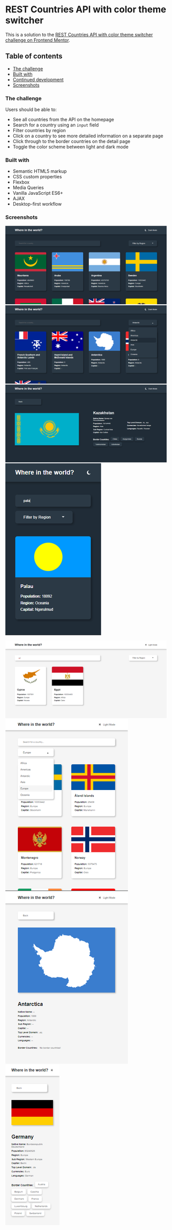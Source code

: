 # REST Countries API with color theme switcher

This is a solution to the [REST Countries API with color theme switcher challenge on Frontend Mentor](https://www.frontendmentor.io/challenges/rest-countries-api-with-color-theme-switcher-5cacc469fec04111f7b848ca).

## Table of contents

- [The challenge](#the-challenge)  
- [Built with](#built-with)
- [Continued development](#continued-development)
- [Screenshots](#screenshots)

### The challenge

Users should be able to:

- See all countries from the API on the homepage
- Search for a country using an `input` field
- Filter countries by region
- Click on a country to see more detailed information on a separate page
- Click through to the border countries on the detail page
- Toggle the color scheme between light and dark mode

### Built with

- Semantic HTML5 markup
- CSS custom properties
- Flexbox
- Media Queries
- Vanilla JavaScript ES6+
- AJAX
- Desktop-first workflow

### Screenshots

![](screenshots/screenshot-desktop-view-dark-theme.PNG)
![](screenshots/screenshot-desktop-view-dark-theme-dropdown.PNG)
![](screenshots/screenshot-desktop-view-dark-theme-country-details.PNG)
![](screenshots/screenshot-mobile-view-dark-theme.PNG)

![](screenshots/screenshot-desktop-view-light-theme-search.PNG)
![](screenshots/screenshot-tablet-view-light-theme.PNG)
![](screenshots/screenshot-tablet-view-light-theme-country-details.PNG)
![](screenshots/screenshot-mobile-view-light-theme-country-details.PNG)
